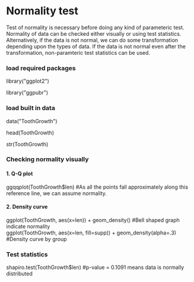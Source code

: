 # Normality test
Test of normality is necessary before doing any kind of parameteric test. Normality of data can be checked either visually or using test statistics. Alternatively,
if the data is not normal, we can do some transformation depending upon the types of data. If the data is not normal even after the transformation, non-paramteric test statistics can be used. 

### load required packages
library("ggplot2")

library("ggpubr")

### load built in data
data("ToothGrowth")

head(ToothGrowth)

str(ToothGrowth)

### Checking normality visually
#### 1. Q-Q plot
ggqqplot(ToothGrowth$len) #As all the points fall approximately along this reference line, we can assume normality.

#### 2. Density curve
ggplot(ToothGrowth, aes(x=len)) + geom_density() #Bell shaped graph indicate normality  
ggplot(ToothGrowth, aes(x=len, fill=supp)) + geom_density(alpha=.3) #Density curve by group

### Test statistics
shapiro.test(ToothGrowth$len) #p-value = 0.1091 means data is normally distributed
